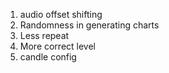 1. audio offset shifting
2. Randomness in generating charts
3. Less repeat
4. More correct level 
5. candle config